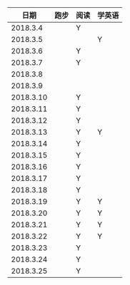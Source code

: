 | 日期 | 跑步 | 阅读 | 学英语 |
| --- | --- | --- | --- |
| 2018.3.4 |  | Y |  |
| 2018.3.5 |  |  | Y |
| 2018.3.6 |  | Y |  |
| 2018.3.7 |  | Y |  |
| 2018.3.8 |  |  |  |
| 2018.3.9 |  |  |  |
| 2018.3.10 |  | Y |   |
| 2018.3.11 |  | Y |   |
| 2018.3.12 |  | Y |   |
| 2018.3.13 |  | Y | Y |
| 2018.3.14 |  | Y |   |
| 2018.3.15 |  | Y |   |
| 2018.3.16 |  | Y |   |
| 2018.3.17 |  | Y |   |
| 2018.3.18 |  | Y |   |
| 2018.3.19 |  | Y | Y |
| 2018.3.20 |  | Y | Y |
| 2018.3.21 |  | Y | Y |
| 2018.3.22 |  | Y | Y |
| 2018.3.23 |  | Y |   |
| 2018.3.24 |  | Y |   |
| 2018.3.25 |  | Y |   |